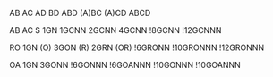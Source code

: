 AB
AC
AD
BD
ABD
(A)BC
(A)CD
ABCD

AB AC
S
1GN
1GCNN 2GCNN 4GCNN !8GCNN !12GCNNN

RO
1GN
(O) 3GON
(R) 2GRN 
(OR) !6GRONN !10GRONNN !12GRONNN

OA
1GN
3GONN !6GONNN !6GOANNN !10GONNN !10GOANNN
